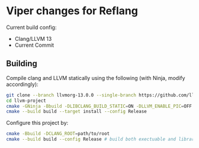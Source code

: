 # Viper changes for Reflang

Current build config:
 - Clang/LLVM 13
 - Current Commit

## Building

Compile clang and LLVM statically using the following (with Ninja, modify accordingly):
```sh
git clone --branch llvmorg-13.0.0 --single-branch https://github.com/llvm/llvm-project.git
cd llvm-project
cmake -GNinja -Bbuild -DLIBCLANG_BUILD_STATIC=ON -DLLVM_ENABLE_PIC=OFF -DLLVM_BUILD_LLVM_DYLIB=OFF -DCMAKE_BUILD_TYPE="Release" -DCMAKE_INSTALL_PREFIX=path/to/install -DLLVM_ENABLE_PROJECTS="llvm;clang" -DLLVM_TARGETS_TO_BUILD=X86 .
cmake --build build --target install --config Release
```

Configure this project by:
```sh
cmake -Bbuild -DCLANG_ROOT=path/to/root
cmake --build build --config Release # build both exectuable and library.
```